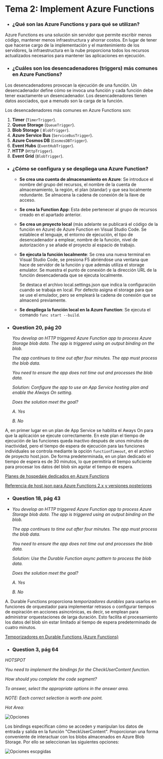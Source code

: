 # Tema 2: Implement Azure Functions

- ### **¿Qué son las Azure Functions y para qué se utilizan?**

Azure Functions es una solución sin servidor que permite escribir menos código, mantener menos infraestructura y ahorrar costos. En lugar de tener que hacerse cargo de la implementación y el mantenimiento de los servidores, la infraestructura en la nube proporciona todos los recursos actualizados necesarios para mantener las aplicaciones en ejecución.



- ### **¿Cuáles son los desencadenadores (triggers) más comunes en Azure Functions?**

Los desencadenadores provocan la ejecución de una función. Un desencadenador define cómo se invoca una función y cada función debe tener exactamente un desencadenador. Los desencadenadores tienen datos asociados, que a menudo son la carga de la función.

Los desencadenadores más comunes en Azure Functions son:

1. **Timer** (``TimerTrigger``).
2. **Queue Storage** (``QueueTrigger``).
3. **Blob Storage** ( ``BlobTrigger``).
4. **Azure Service Bus** (``ServiceBusTrigger``).
5. **Azure Cosmos DB** (``CosmosDBTrigger``).
6. **Event Hubs** (``EventHubTrigger``).
7. **HTTP** (``HttpTrigger``).
8. **Event Grid** (``BlobTrigger``).



- ### **¿Cómo se configura y se despliega una Azure Function?**

  - **Se crea una cuenta de almacenamiento en Azure**: Se introduce el nombre del grupo del recursos, el nombre de la cuenta de almacenamiento, la región, el plan (standar) y que sea localmente redundante. Se almacena la cadena de conexión de la llave de acceso.

  - **Se crea la Function App**: Esta debe pertenecer al grupo de recursos creado en el apartado anterior.

  - **Se crea un proyecto local** (más adelante se publicará el código de la función en Azure) de Azure Function en Visual Studio Code. Se establece el lenguaje, el entorno de ejecución, el tipo de desencadenador a emplear, nombre de la función, nivel de autorización y se añade el proyecto al espacio de trabajo.

  - **Se ejecuta la función localmente**: Se crea  una nueva terminal en Visual Studio Code, se presiona F5 abriéndose una ventana que hace de servidor de la función y que además utiliza el storage emulator. Se muestra el punto de conexión de la dirección URL de la función desencadenada que se ejecuta localmente.

    Se destaca el archivo local.settings.json que indica la configuración cuando se trabaja en local. Por defecto asigna el storage para que se use el emulador, pero se empleará la cadena de conexión que se almacenó previamente.

  - **Se despliega la función local en la Azure Function**: Se ejecuta el comando ``func start --build``.

  

- ### **Question 20, pág 20**

  *You develop an HTTP triggered Azure Function app to process Azure Storage blob data. The app is triggered using an output binding on the blob.*

  *The app continues to time out after four minutes. The app must process the blob data.*

  *You need to ensure the app does not time out and processes the blob data.*

  *Solution: Configure the app to use an App Service hosting plan and enable the Always On setting.*

  *Does the solution meet the goal?*

  *A. Yes*
  
  *B. No*

A, en primer lugar en un plan de App Service se habilita el Aways On para que la aplicación se ejecute correctamente. En este plan el tiempo de ejecución de las funciones queda inactivo después de unos minutos de inactividad, pero el tiempo de espera de ejecución para las funciones individuales se controla mediante la opción `functionTimeout`, en el archivo de proyecto host.json. De forma predeterminada, en un plan dedicado el tiempo de espera es de 30 minutos, lo que permitiría el tiempo suficiente para procesar los datos del blob sin agotar el tiempo de espera.

[Planes de hospedaje dedicados en Azure Functions](https://learn.microsoft.com/es-es/azure/azure-functions/dedicated-plan#always-on)

[Referencia de host.json para Azure Functions 2.x y versiones posteriores](https://learn.microsoft.com/en-us/azure/azure-functions/functions-host-json#functiontimeout)



- ### **Question 18, pág 43**  

- *You develop an HTTP triggered Azure Function app to process Azure Storage blob data. The app is triggered using an output binding on the blob.* 

  *The app continues to time out after four minutes. The app must process the blob data.* 

  *You need to ensure the app does not time out and processes the blob data.* 

  *Solution: Use the Durable Function async pattern to process the blob data.* 

  *Does the solution meet the goal?*

  *A. Yes* 

  *B. No*

  

A. Durable Functions proporciona *temporizadores durables* para usarlos en funciones de orquestador para implementar retrasos o configurar tiempos de expiración en acciones asincrónicas, es decir, se emplean para administrar orquestaciones de larga duración. Esto facilita el procesamiento los datos del blob sin estar limitado al tiempo de espera predeterminado de cuatro minutos.

[Temporizadores en Durable Functions (Azure Functions)](https://learn.microsoft.com/es-es/azure/azure-functions/durable/durable-functions-timers?source=recommendations&tabs=csharp)



- ### **Question 3, pág 64**

*HOTSPOT* 

*You need to implement the bindings for the CheckUserContent function.*

*How should you complete the code segment?* 

*To answer, select the appropriate options in the answer area.* 

*NOTE: Each correct selection is worth one point.*

*Hot Area:*

![Opciones](https://github.com/Kerolink/FirstAzureDevelopment.git/Imagenes/checkUserContent.png)

Los bindings especifican cómo se acceden y manipulan los datos de entrada y salida en la función "CheckUserContent". Proporcionan una forma conveniente de interactuar con los blobs almacenados en Azure Blob Storage. Por ello se seleccionan las siguientes opciones:

![Opciones escpgidas](https://github.com/Kerolink/FirstAzureDevelopment.git/Imagenes/opciones_checkUserContent.png)


